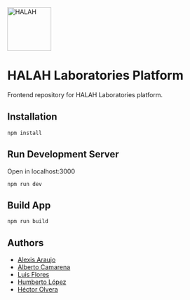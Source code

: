   <a href="https://nodejs.org/">
    <img
      alt="HALAH"
      src="https://i.imgur.com/JR05wxd.png"
      width="100"
    />
  </a>
</p>

# HALAH Laboratories Platform

Frontend repository for HALAH Laboratories platform.

## Installation

```
npm install
```

## Run Development Server

Open in localhost:3000

```
npm run dev
```

## Build App

```
npm run build
```

## Authors

- [Alexis Araujo](https://github.com/ealexisaraujo)
- [Alberto Camarena](https://github.com/Alberthor47)
- [Luis Flores](https://github.com/luisflorescode)
- [Humberto López](https://github.com/HumbertoMLL)
- [Héctor Olvera](https://github.com/hyfi06)
